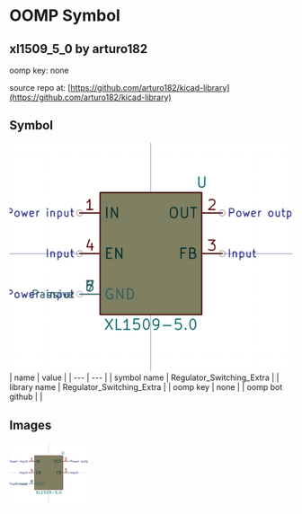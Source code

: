 # OOMP Symbol  
## xl1509_5_0  by arturo182  
  
oomp key: none  
  
source repo at: [https://github.com/arturo182/kicad-library](https://github.com/arturo182/kicad-library)  
## Symbol  
  
[![working.png](working_600.png)](working.png)  
| name | value | 
| --- | --- | 
| symbol name | Regulator_Switching_Extra | 
| library name | Regulator_Switching_Extra | 
| oomp key | none | 
| oomp bot github |  | 
## Images  
  
[![working.png](working_140.png)](working.png)  
